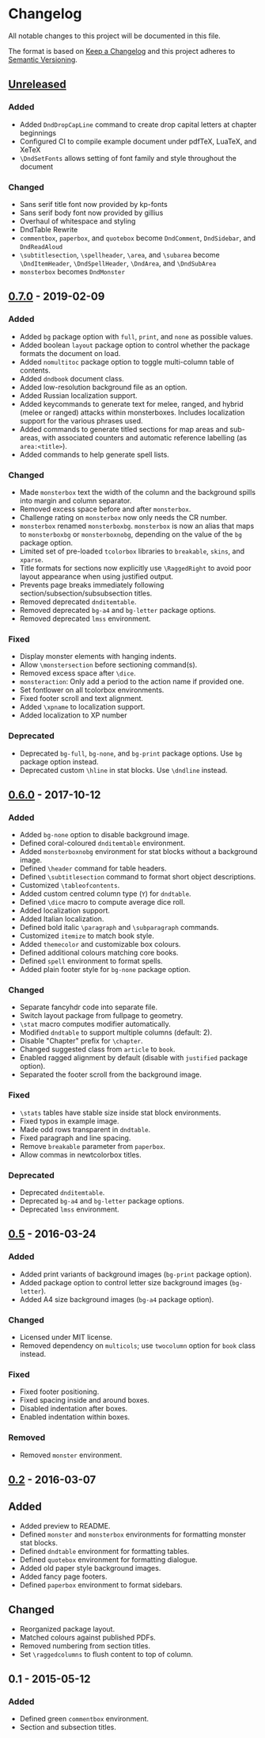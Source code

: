 # Changelog

All notable changes to this project will be documented in this file.

The format is based on [Keep a Changelog](http://keepachangelog.com/en/1.0.0/)
and this project adheres to [Semantic Versioning](http://semver.org/spec/v2.0.0.html).

## [Unreleased]

### Added

* Added `DndDropCapLine` command to create drop capital letters at chapter beginnings
* Configured CI to compile example document under pdfTeX, LuaTeX, and XeTeX
* `\DndSetFonts` allows setting of font family and style throughout the document

### Changed

* Sans serif title font now provided by kp-fonts
* Sans serif body font now provided by gillius
* Overhaul of whitespace and styling
* DndTable Rewrite
* `commentbox`, `paperbox`, and `quotebox` become `DndComment`, `DndSidebar`, and `DndReadAloud`
* `\subtitlesection`, `\spellheader`, `\area`, and `\subarea` become `\DndItemHeader`, `\DndSpellHeader`, `\DndArea`, and `\DndSubArea`
* `monsterbox` becomes `DndMonster`


## [0.7.0] - 2019-02-09

### Added

* Added `bg` package option with `full`, `print`, and `none` as possible values.
* Added boolean `layout` package option to control whether the package formats the document on load.
* Added `nomultitoc` package option to toggle multi-column table of contents.
* Added `dndbook` document class.
* Added low-resolution background file as an option.
* Added Russian localization support.
* Added keycommands to generate text for melee, ranged, and hybrid (melee or ranged) attacks within monsterboxes. Includes localization support for the various phrases used.
* Added commands to generate titled sections for map areas and sub-areas, with associated counters and automatic reference labelling (as `area:<title>`).
* Added commands to help generate spell lists.

### Changed

* Made `monsterbox` text the width of the column and the background spills into margin and column separator.
* Removed excess space before and after `monsterbox`.
* Challenge rating on `monsterbox` now only needs the CR number.
* `monsterbox` renamed `monsterboxbg`. `monsterbox` is now an alias that maps to `monsterboxbg` or `monsterboxnobg`, depending on the value of the `bg` package option.
* Limited set of pre-loaded `tcolorbox` libraries to `breakable`, `skins`, and `xparse`.
* Title formats for sections now explicitly use `\RaggedRight` to avoid poor layout appearance when using justified output.
* Prevents page breaks immediately following section/subsection/subsubsection titles.
* Removed deprecated `dnditemtable`.
* Removed deprecated `bg-a4` and `bg-letter` package options.
* Removed deprecated `lmss` environment.

### Fixed

* Display monster elements with hanging indents.
* Allow `\monstersection` before sectioning command(s).
* Removed excess space after `\dice`.
* `monsteraction`: Only add a period to the action name if provided one.
* Set fontlower on all tcolorbox environments.
* Fixed footer scroll and text alignment.
* Added `\xpname` to localization support.
* Added localization to XP number

### Deprecated

* Deprecated `bg-full`, `bg-none`, and `bg-print` package options. Use `bg` package option instead.
* Deprecated custom `\hline` in stat blocks. Use `\dndline` instead.

## [0.6.0] - 2017-10-12

### Added

* Added `bg-none` option to disable background image.
* Defined coral-coloured `dnditemtable` environment.
* Added `monsterboxnobg` environment for stat blocks without a background image.
* Defined `\header` command for table headers.
* Defined `\subtitlesection` command to format short object descriptions.
* Customized `\tableofcontents`.
* Added custom centred column type (`Y`) for `dndtable`.
* Defined `\dice` macro to compute average dice roll.
* Added localization support.
* Added Italian localization.
* Defined bold italic `\paragraph` and `\subparagraph` commands.
* Customized `itemize` to match book style.
* Added `themecolor` and customizable box colours.
* Defined additional colours matching core books.
* Defined `spell` environment to format spells.
* Added plain footer style for `bg-none` package option.

### Changed

* Separate fancyhdr code into separate file.
* Switch layout package from fullpage to geometry.
* `\stat` macro computes modifier automatically.
* Modified `dndtable` to support multiple columns (default: 2).
* Disable "Chapter" prefix for `\chapter`.
* Changed suggested class from `article` to `book`.
* Enabled ragged alignment by default (disable with `justified` package option).
* Separated the footer scroll from the background image.

### Fixed

* `\stats` tables have stable size inside stat block environments.
* Fixed typos in example image.
* Made odd rows transparent in `dndtable`.
* Fixed paragraph and line spacing.
* Remove `breakable` parameter from `paperbox`.
* Allow commas in newtcolorbox titles.

### Deprecated

* Deprecated `dnditemtable`.
* Deprecated `bg-a4` and `bg-letter` package options.
* Deprecated `lmss` environment.

## [0.5] - 2016-03-24

### Added

* Added print variants of background images (`bg-print` package option).
* Added package option to control letter size background images (`bg-letter`).
* Added A4 size background images (`bg-a4` package option).

### Changed

* Licensed under MIT license.
* Removed dependency on `multicols`; use `twocolumn` option for `book` class instead.

### Fixed

* Fixed footer positioning.
* Fixed spacing inside and around boxes.
* Disabled indentation after boxes.
* Enabled indentation within boxes.

### Removed

* Removed `monster` environment.

## [0.2] - 2016-03-07

## Added

* Added preview to README.
* Defined `monster` and `monsterbox` environments for formatting monster stat blocks.
* Defined `dndtable` environment for formatting tables.
* Defined `quotebox` environment for formatting dialogue.
* Added old paper style background images.
* Added fancy page footers.
* Defined `paperbox` environment to format sidebars.

## Changed

* Reorganized package layout.
* Matched colours against published PDFs.
* Removed numbering from section titles.
* Set `\raggedcolumns` to flush content to top of column.

## 0.1 - 2015-05-12

### Added

* Defined green `commentbox` environment.
* Section and subsection titles.

[Unreleased]: https://github.com/rpgtex/DND-5e-LaTeX-Template/compare/v0.7.0...HEAD
[0.7.0]: https://github.com/rpgtex/DND-5e-LaTeX-Template/compare/v0.6.0...v0.7.0
[0.6.0]: https://github.com/rpgtex/DND-5e-LaTeX-Template/compare/v0.5...v0.6.0
[0.5]: https://github.com/rpgtex/DND-5e-LaTeX-Template/compare/v0.2...v0.5
[0.2]: https://github.com/rpgtex/DND-5e-LaTeX-Template/compare/v0.1...v0.2

